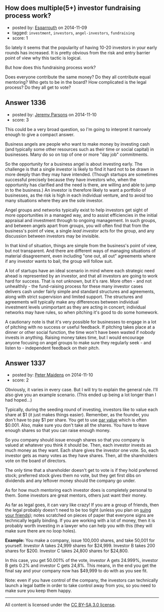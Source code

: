 ## How does multiple(5+) investor fundraising process work?

- posted by: [Esqarrouth](https://stackexchange.com/users/3055586/esqarrouth) on 2014-11-09
- tagged: `investment`, `investors`, `angel-investors`, `fundraising`
- score: 1

<p>So lately it seems that the popularity of having 10-20 investors in your early rounds has increased. It is pretty obvious from the risk and entry barrier point of view why this tactic is logical. </p>

<p>But how does this fundraising process work?</p>

<p>Does everyone contribute the same money? Do they all contribute equal mentoring? Who gets to be in the board? How complicated is the legal process? Do they all get to vote?</p>



## Answer 1336

- posted by: [Jeremy Parsons](https://stackexchange.com/users/497810/jeremy-parsons) on 2014-11-10
- score: 3

<p>This could be a very broad question, so I'm going to interpret it narrowly enough to give a compact answer.</p>

<p>Business angels are people who want to make money by investing cash (and typically some other resources such as their time or social capital) in businesses. Many do so on top of one or more "day job" commitments.</p>

<p>So the opportunity for a business angel is about investing early. The challenge is that a single investor is likely to find it hard not to be drawn in more deeply than they may have intended. (Though startups are sometimes successful precisely because they have investors who, when the opportunity has clarified and the need is there, are willing and able to jump in to the business.) An investor is therefore likely to want a portfolio of businesses, as the risk is high in each individual venture, and to avoid too many situations where they are the sole investor.</p>

<p>Angel groups and networks typically exist to help investors get sight of more opportunities in a managed way, and to assist efficiencies in the initial appraisal and investment through to ongoing management. In such groups, and between angels apart from groups, you will often find that from the business's point of view, a single <em>lead investor</em> acts for the group, and any discussion between investors may be invisible. </p>

<p>In that kind of situation, things are simple from the business's point of view, but not transparent. And there are different ways of managing situations of material disagreement, even including "one out, all out" agreements where if any investor wants to bail, the group will follow suit.</p>

<p>A lot of startups have an ideal scenario in mind where each strategic need ahead is represented by an investor, and that all investors are going to work hard for success. That is not unknown, but it's rare. More often - and not unhealthily - the fund-raising process for these many investor cases delivers cash under fairly simple and standard structures and agreements, along with strict supervision and limited support. The structures and agreements will typically make any differences between individual investment levels unimportant as they are acting in concert; individual networks may have rules, so when pitching it's good to do some homework.</p>

<p>A cautionary note is that it's very possible for businesses to engage in a lot of pitching with no success or useful feedback. If pitching takes place at a dinner or other social function, the time won't have been wasted if nobody invests in anything. Raising money takes time, but I would encourage anyone focusing on angel groups to make sure they regularly seek - and listen to - independent feedback on their pitch.</p>



## Answer 1337

- posted by: [Peter Maidens](https://stackexchange.com/users/4637522/peter-maidens) on 2014-11-10
- score: 2

<p>Obviously, it varies in every case. But I will try to explain the general rule. I'll also give you an example scenario. (This ended up being a lot longer than I had hoped...)</p>

<p>Typically, during the seeding round of investing, investors like to value each share at $1 (it just makes things easier). Remember, as the founder, you don't have to pay $1 per share. You get to use <a href="http://blog.venturedocs.com/2013/02/par-value-a-trap-for-the-unwary/" rel="nofollow">par value</a> which is often $0.001. Also, make sure you don't take all the shares. You have to leave enough shares so that you can raise enough money.</p>

<p>So you company should issue enough shares so that you company is valued at whatever you think it should be. Then, each investor invests as much money as they want. Each share gives the investor one vote. So, each investor gets as many votes as they have shares. Then, all the shareholders vote on the board of directors.</p>

<p>The only time that a shareholder doesn't get to vote is if they hold preferred stock; preferred stock gives them no vote, but they get first dibs on dividends and any leftover money should the company go under.</p>

<p>As for how much mentoring each investor does is completely personal to them. Some investors are great mentors, others just want their money.</p>

<p>As far as legal goes, it can vary like crazy! If you are a group of friends, then the legal probably doesn't need to be too tight (unless you plan on <a href="http://mashable.com/2011/04/13/facebooks-complicated-ownership-history-explained/" rel="nofollow">suing your friends</a>); notes scratched on pieces of paper that everyone signs are technically legally binding. If you are working with a lot of money, then it is probably worth investing in a lawyer who can help you with this (they will make sure there are no loop holes).</p>

<p><strong>Example:</strong>
You make a company, issue 100,000 shares, and take 50,001 for yourself. Investor A takes 24,999 shares for $24,999. Investor B takes 200 shares for $200. Investor C takes 24,800 shares for $24,800.</p>

<p>In this case, you get 50.001% of the vote, investor A gets 24.999%, investor B gets 0.2% and investor C gets 24,8%. This means, in the end you get the final say and your company now has $49,999 to do with as you see fit.</p>

<p>Note: even if you have control of the company, the investors can technically launch a legal battle in order to take control away from you, so you need to make sure you keep them happy.</p>




---

All content is licensed under the [CC BY-SA 3.0 license](https://creativecommons.org/licenses/by-sa/3.0/).
